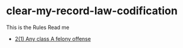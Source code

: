 # clear-my-record-law-codification

This is the Rules Read me


* [2(1)  Any class A felony offense](2.1_Class_A_Felony.md)
